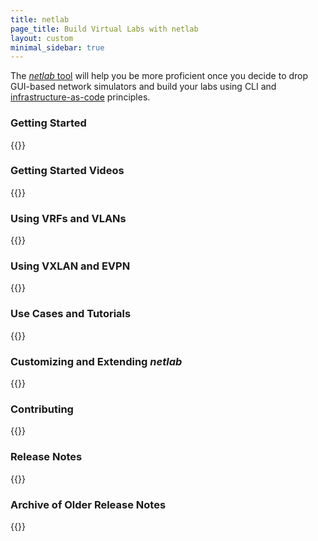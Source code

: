 ```yaml
---
title: netlab
page_title: Build Virtual Labs with netlab
layout: custom
minimal_sidebar: true
---
```

The [_netlab_ tool](https://netsim-tools.readthedocs.io/en/latest/) will help you be more proficient once you decide to drop GUI-based network simulators and build your labs using CLI and [infrastructure-as-code](https://www.ipspace.net/kb/tag/network-infrastructure-as-code.html) principles.
<!--more-->
### Getting Started

{{<series-listing tag="overview" weight="1">}}

### Getting Started Videos

{{<series-listing tag="video" weight="1">}}

### Using VRFs and VLANs

{{<series-listing tag="vlan_vrf">}}

### Using VXLAN and EVPN

{{<series-listing tag="vxlan_evpn">}}

### Use Cases and Tutorials

{{<series-listing tag="use">}}

### Customizing and Extending *netlab*

{{<series-listing tag="extend">}}

### Contributing

{{<series-listing tag="contribute">}}

### Release Notes

{{<series-listing tag="release" reverse="true">}}

### Archive of Older Release Notes

{{<series-listing tag="archive" reverse="true">}}

